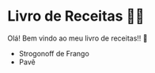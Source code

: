 # Livro de Receitas :man_cook:

Olá! Bem vindo ao meu livro de receitas!! :book:

- Strogonoff de Frango
- Pavê

